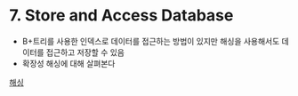 # 7. Store and Access Database

- B+트리를 사용한 인덱스로 데이터를 접근하는 방법이 있지만 해싱을 사용해서도 데이터를 접근하고 저장할 수 있음
- 확장성 해싱에 대해 살펴본다

[해싱](./01.%20hashing/)
